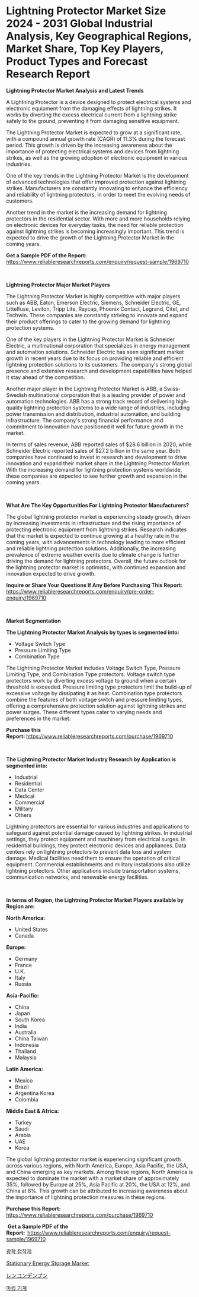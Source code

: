 <p><h1>Lightning Protector Market Size 2024 - 2031 Global Industrial Analysis, Key Geographical Regions, Market Share, Top Key Players, Product Types and Forecast Research Report</h1></p><p><strong>Lightning Protector Market Analysis and Latest Trends</strong></p>
<p><p>A Lightning Protector is a device designed to protect electrical systems and electronic equipment from the damaging effects of lightning strikes. It works by diverting the excess electrical current from a lightning strike safely to the ground, preventing it from damaging sensitive equipment.</p><p>The Lightning Protector Market is expected to grow at a significant rate, with a compound annual growth rate (CAGR) of 11.3% during the forecast period. This growth is driven by the increasing awareness about the importance of protecting electrical systems and devices from lightning strikes, as well as the growing adoption of electronic equipment in various industries.</p><p>One of the key trends in the Lightning Protector Market is the development of advanced technologies that offer improved protection against lightning strikes. Manufacturers are constantly innovating to enhance the efficiency and reliability of lightning protectors, in order to meet the evolving needs of customers.</p><p>Another trend in the market is the increasing demand for lightning protectors in the residential sector. With more and more households relying on electronic devices for everyday tasks, the need for reliable protection against lightning strikes is becoming increasingly important. This trend is expected to drive the growth of the Lightning Protector Market in the coming years.</p></p>
<p><strong>Get a Sample PDF of the Report:&nbsp;</strong> <a href="https://www.reliableresearchreports.com/enquiry/request-sample/1969710">https://www.reliableresearchreports.com/enquiry/request-sample/1969710</a></p>
<p>&nbsp;</p>
<p><strong>Lightning Protector Major Market Players</strong></p>
<p><p>The Lightning Protector Market is highly competitive with major players such as ABB, Eaton, Emerson Electric, Siemens, Schneider Electric, GE, Littelfuse, Leviton, Tripp Lite, Raycap, Phoenix Contact, Legrand, Citel, and Techwin. These companies are constantly striving to innovate and expand their product offerings to cater to the growing demand for lightning protection systems.</p><p>One of the key players in the Lightning Protector Market is Schneider Electric, a multinational corporation that specializes in energy management and automation solutions. Schneider Electric has seen significant market growth in recent years due to its focus on providing reliable and efficient lightning protection solutions to its customers. The company's strong global presence and extensive research and development capabilities have helped it stay ahead of the competition.</p><p>Another major player in the Lightning Protector Market is ABB, a Swiss-Swedish multinational corporation that is a leading provider of power and automation technologies. ABB has a strong track record of delivering high-quality lightning protection systems to a wide range of industries, including power transmission and distribution, industrial automation, and building infrastructure. The company's strong financial performance and commitment to innovation have positioned it well for future growth in the market.</p><p>In terms of sales revenue, ABB reported sales of $28.6 billion in 2020, while Schneider Electric reported sales of $27.2 billion in the same year. Both companies have continued to invest in research and development to drive innovation and expand their market share in the Lightning Protector Market. With the increasing demand for lightning protection systems worldwide, these companies are expected to see further growth and expansion in the coming years.</p></p>
<p>&nbsp;</p>
<p><strong>What Are The Key Opportunities For Lightning Protector Manufacturers?</strong></p>
<p><p>The global lightning protector market is experiencing steady growth, driven by increasing investments in infrastructure and the rising importance of protecting electronic equipment from lightning strikes. Research indicates that the market is expected to continue growing at a healthy rate in the coming years, with advancements in technology leading to more efficient and reliable lightning protection solutions. Additionally, the increasing prevalence of extreme weather events due to climate change is further driving the demand for lightning protectors. Overall, the future outlook for the lightning protector market is optimistic, with continued expansion and innovation expected to drive growth.</p></p>
<p><strong>Inquire or Share Your Questions If Any Before Purchasing This Report:</strong> <a href="https://www.reliableresearchreports.com/enquiry/pre-order-enquiry/1969710">https://www.reliableresearchreports.com/enquiry/pre-order-enquiry/1969710</a></p>
<p>&nbsp;</p>
<p><strong>Market Segmentation</strong></p>
<p><strong>The Lightning Protector Market Analysis by types is segmented into:</strong></p>
<p><ul><li>Voltage Switch Type</li><li>Pressure Limiting Type</li><li>Combination Type</li></ul></p>
<p><p>The Lightning Protector Market includes Voltage Switch Type, Pressure Limiting Type, and Combination Type protectors. Voltage switch type protectors work by diverting excess voltage to ground when a certain threshold is exceeded. Pressure limiting type protectors limit the build-up of excessive voltage by dissipating it as heat. Combination type protectors combine the features of both voltage switch and pressure limiting types, offering a comprehensive protection solution against lightning strikes and power surges. These different types cater to varying needs and preferences in the market.</p></p>
<p><strong>Purchase this Report:&nbsp;</strong><a href="https://www.reliableresearchreports.com/purchase/1969710">https://www.reliableresearchreports.com/purchase/1969710</a></p>
<p>&nbsp;</p>
<p><strong>The Lightning Protector Market Industry Research by Application is segmented into:</strong></p>
<p><ul><li>Industrial</li><li>Residential</li><li>Data Center</li><li>Medical</li><li>Commercial</li><li>Military</li><li>Others</li></ul></p>
<p><p>Lightning protectors are essential for various industries and applications to safeguard against potential damage caused by lightning strikes. In industrial settings, they protect equipment and machinery from electrical surges. In residential buildings, they protect electronic devices and appliances. Data centers rely on lightning protectors to prevent data loss and system damage. Medical facilities need them to ensure the operation of critical equipment. Commercial establishments and military installations also utilize lightning protectors. Other applications include transportation systems, communication networks, and renewable energy facilities.</p></p>
<p>&nbsp;</p>
<p><strong>In terms of Region, the Lightning Protector Market Players available by Region are:</strong></p>
<p>
    <p> <strong> North America: </strong>
        <ul>
            <li>United States</li>
            <li>Canada</li>
        </ul>
        </p> 
    <p> <strong> Europe: </strong>
        <ul>
            <li>Germany</li>
            <li>France</li>
            <li>U.K.</li>
            <li>Italy</li>
            <li>Russia</li>
        </ul>
        </p> 
    <p> <strong> Asia-Pacific: </strong>
        <ul>
            <li>China</li>
            <li>Japan</li>
            <li>South Korea</li>
            <li>India</li>
            <li>Australia</li>
            <li>China Taiwan</li>
            <li>Indonesia</li>
            <li>Thailand</li>
            <li>Malaysia</li>
        </ul>
        </p> 
    <p> <strong> Latin America: </strong>
        <ul>
            <li>Mexico</li>
            <li>Brazil</li>
            <li>Argentina Korea</li>
            <li>Colombia</li>
        </ul>
        </p> 
    <p> <strong> Middle East & Africa: </strong>
        <ul>
            <li>Turkey</li>
            <li>Saudi</li>
            <li>Arabia</li>
            <li>UAE</li>
            <li>Korea</li>
        </ul>
    </p>
    </p>
<p><p>The global lightning protector market is experiencing significant growth across various regions, with North America, Europe, Asia Pacific, the USA, and China emerging as key markets. Among these regions, North America is expected to dominate the market with a market share of approximately 35%, followed by Europe at 25%, Asia Pacific at 20%, the USA at 12%, and China at 8%. This growth can be attributed to increasing awareness about the importance of lightning protection measures in these regions.</p></p>
<p><strong>Purchase this Report: </strong><a href="https://www.reliableresearchreports.com/purchase/1969710">https://www.reliableresearchreports.com/purchase/1969710</a></p>
<p>&nbsp;<strong>Get a Sample PDF of the Report:&nbsp;&nbsp;</strong><a href="https://www.reliableresearchreports.com/enquiry/request-sample/1969710">https://www.reliableresearchreports.com/enquiry/request-sample/1969710</a></p>
<p><strong></strong></p>
<p><p><a href="https://github.com/sammyUltyylrich9067856/Market-Research-Report-List-1/blob/main/117255515176.md">광학 접착제</a></p><p><a href="https://github.com/Whitneyboyettebo9kiw7yr13/Market-Research-Report-List-1/blob/main/stationary-energy-storage-market.md">Stationary Energy Storage Market</a></p><p><a href="https://github.com/ReyesKohler20231/Market-Research-Report-List-1/blob/main/690510016303.md">レンコンデンプン</a></p><p><a href="https://github.com/Elenrrera7685/Market-Research-Report-List-1/blob/main/486931415175.md">마킹 기계</a></p></p>